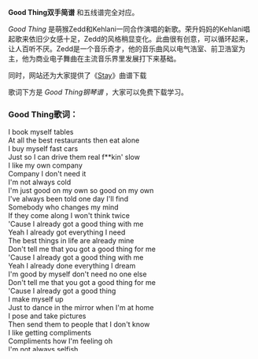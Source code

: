 

**Good Thing双手简谱** 和五线谱完全对应。

_Good Thing_
是萌猴Zedd和Kehlani一同合作演唱的新歌。荣升妈妈的Kehlani唱起歌来依旧少女感十足，Zedd的风格稍显变化。此曲很有创意，可以循环起来，让人百听不厌。Zedd是一个音乐奇才，他的音乐曲风以电气浩室、前卫浩室为主，他为商业电子舞曲在主流音乐界里发展打下来基础。

同时，网站还为大家提供了《[Stay](Music-7568-Stay-ZeddAlessia-Cara.html "Stay")》曲谱下载

歌词下方是 _Good Thing钢琴谱_ ，大家可以免费下载学习。

### Good Thing歌词：

I book myself tables  
At all the best restaurants then eat alone  
I buy myself fast cars  
Just so I can drive them real f**kin' slow  
I like my own company  
Company I don't need it  
I'm not always cold  
I'm just good on my own so good on my own  
I've always been told one day I'll find  
Somebody who changes my mind  
If they come along I won't think twice  
'Cause I already got a good thing with me  
Yeah I already got everything I need  
The best things in life are already mine  
Don't tell me that you got a good thing for me  
'Cause I already got a good thing with me  
Yeah I already done everything I dream  
I'm good by myself don't need no one else  
Don't tell me that you got a good thing for me  
'Cause I already got a good thing  
I make myself up  
Just to dance in the mirror when I'm at home  
I pose and take pictures  
Then send them to people that I don't know  
I like getting compliments  
Compliments how I'm feeling oh  
I'm not always selfish  
Just bad at romance it's not in my bones  
I've always been told one day I'll find  
Somebody who changes my mind  
If they come along I won't think twice  
'Cause I already got a good thing with me  
Yeah I already got everything I need  
The best things in life are already mine  
Don't tell me that you got a good thing for me  
'Cause I already got a good thing with me  
Yeah I already done everything I dream  
I'm good by myself don't need no one else  
Don't tell me that you got a good thing for me  
'Cause I already got a good thing  
I've always been told one day I'll find  
Somebody who changes my mind  
If they come along I won't think twice  
'Cause I already got a good thing with me  
Yeah I already got everything I need  
The best things in life are already mine  
Don't tell me that you got a good thing for me  
No no  
'Cause I already got a good thing with me  
Yeah I already done everything I dream  
I'm good by myself don't need no one else  
Don't tell me that you got a good thing for me  
'Cause I already got a good thing

